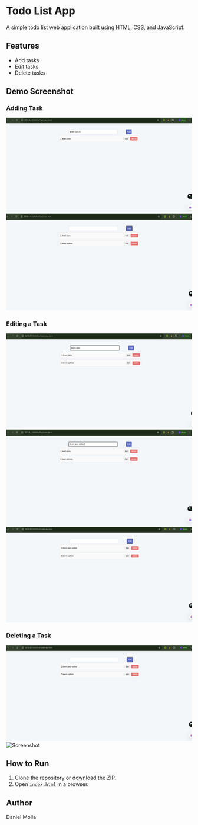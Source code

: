 # Todo List App

A simple todo list web application built using HTML, CSS, and JavaScript.

## Features

- Add tasks
- Edit tasks
- Delete tasks

## Demo Screenshot

### Adding Task

![Screenshot](screenshots/add1.png)
![Screenshot](screenshots/add2.png)
<!-- ![Screenshot](screenshots/add-3.png) -->

### Editing a Task

![Screenshot](screenshots/edit1.png)
![Screenshot](screenshots/edit2.png)
![Screenshot](screenshots/edit3.png)

### Deleting a Task

![Screenshot](screenshots/edit3.png)
![Screenshot](screenshots/deletef1.png)

## How to Run

1. Clone the repository or download the ZIP.
2. Open `index.html` in a browser.

## Author

Daniel Molla
